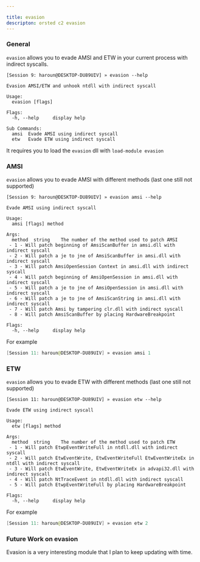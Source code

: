 ```yaml
---

title: evasion
descripton: orsted c2 evasion
---
```


### General

`evasion` allows you to evade AMSI and ETW in your current process with indirect syscalls.

```
[Session 9: haroun@DESKTOP-DU89UIV] » evasion --help

Evasion AMSI/ETW and unhook ntdll with indirect syscall

Usage:
  evasion [flags]

Flags:
  -h, --help     display help

Sub Commands:
  amsi  Evade AMSI using indirect syscall
  etw   Evade ETW using indirect syscall
```

It requires you to load the `evasion` dll with `load-module evasion`

### AMSI

`evasion` allows you to evade AMSI with different methods (last one still not supported)

```
[Session 9: haroun@DESKTOP-DU89UIV] » evasion amsi --help

Evade AMSI using indirect syscall

Usage:
  amsi [flags] method

Args:
  method  string    The number of the method used to patch AMSI
 - 1 - Will patch beginning of AmsiScanBuffer in amsi.dll with indirect syscall
 - 2 - Will patch a je to jne of AmsiScanBuffer in amsi.dll with indirect syscall
 - 3 - Will patch AmsiOpenSession Context in amsi.dll with indirect syscall
 - 4 - Will patch beginning of AmsiOpenSession in amsi.dll with indirect syscall
 - 5 - Will patch a je to jne of AmsiOpenSession in amsi.dll with indirect syscall
 - 6 - Will patch a je to jne of AmsiScanString in amsi.dll with indirect syscall
 - 7 - Will patch Amsi by tampering clr.dll with indirect syscall
 - 8 - Will patch AmsiScanBuffer by placing HardwareBreakpoint

Flags:
  -h, --help     display help
```

For example

```powershell
[Session 11: haroun@DESKTOP-DU89UIV] » evasion amsi 1
```


### ETW

`evasion` allows you to evade ETW with different methods (last one still not supported)

```
[Session 11: haroun@DESKTOP-DU89UIV] » evasion etw --help

Evade ETW using indirect syscall

Usage:
  etw [flags] method

Args:
  method  string    The number of the method used to patch ETW
 - 1 - Will patch EtwpEventWriteFull in ntdll.dll with indirect syscall
 - 2 - Will patch EtwEventWrite, EtwEventWriteFull EtwEventWriteEx in ntdll with indirect syscall
 - 3 - Will patch EtwEventWrite, EtwEventWriteEx in advapi32.dll with indirect syscall
 - 4 - Will patch NtTraceEvent in ntdll.dll with indirect syscall
 - 5 - Will patch EtwpEventWriteFull by placing HardwareBreakpoint

Flags:
  -h, --help     display help
```

For example

```powershell
[Session 11: haroun@DESKTOP-DU89UIV] » evasion etw 2
```

### Future Work on evasion

Evasion is a very interesting module that I plan to keep updating with time.
